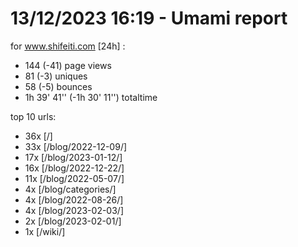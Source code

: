 # 13/12/2023 16:19 - Umami report
for www.shifeiti.com [24h] :

 - 144 (-41) page views
 - 81 (-3) uniques
 - 58 (-5) bounces
 - 1h 39' 41'' (-1h 30' 11'') totaltime


top 10 urls:
 - 36x [/]
 - 33x [/blog/2022-12-09/]
 - 17x [/blog/2023-01-12/]
 - 16x [/blog/2022-12-22/]
 - 11x [/blog/2022-05-07/]
 - 4x [/blog/categories/]
 - 4x [/blog/2022-08-26/]
 - 4x [/blog/2023-02-03/]
 - 2x [/blog/2023-02-01/]
 - 1x [/wiki/]


